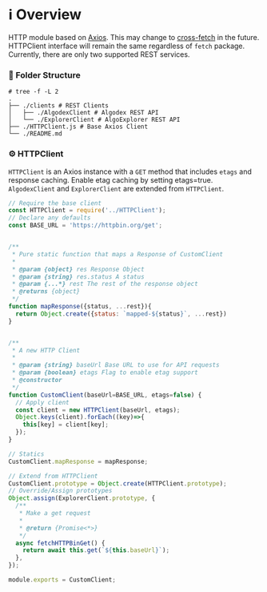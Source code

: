 # ℹ Overview

HTTP module based on [Axios](https://axios-http.com/docs/intro). This may change to [cross-fetch](https://github.com/lquixada/cross-fetch) 
in the future. HTTPClient interface will remain the same regardless of `fetch` package. Currently, there are only two
supported REST services.

### 📁 Folder Structure

```shell
# tree -f -L 2
.
├── ./clients # REST Clients
│   ├── ./AlgodexClient # Algodex REST API
│   └── ./ExplorerClient # AlgoExplorer REST API
├── ./HTTPClient.js # Base Axios Client
└── ./README.md
```

### ⚙ HTTPClient

`HTTPClient` is an Axios instance with a `GET` method that includes `etags` and response caching. Enable etag caching
by setting etags=true. `AlgodexClient` and `ExplorerClient` are extended from `HTTPClient`.

```javascript
// Require the base client
const HTTPClient = require('../HTTPClient');
// Declare any defaults
const BASE_URL = 'https://httpbin.org/get';


/**
 * Pure static function that maps a Response of CustomClient
 * 
 * @param {object} res Response Object
 * @param {string} res.status A status
 * @param {...*} rest The rest of the response object
 * @returns {object}
 */
function mapResponse({status, ...rest}){
  return Object.create({status: `mapped-${status}`, ...rest})
}


/**
 * A new HTTP Client
 * 
 * @param {string} baseUrl Base URL to use for API requests
 * @param {boolean} etags Flag to enable etag support
 * @constructor
 */
function CustomClient(baseUrl=BASE_URL, etags=false) {
  // Apply client
  const client = new HTTPClient(baseUrl, etags);
  Object.keys(client).forEach((key)=>{
    this[key] = client[key];
  });
}

// Statics
CustomClient.mapResponse = mapResponse;

// Extend from HTTPClient
CustomClient.prototype = Object.create(HTTPClient.prototype);
// Override/Assign prototypes
Object.assign(ExplorerClient.prototype, {
  /**
   * Make a get request
   *
   * @return {Promise<*>}
   */
  async fetchHTTPBinGet() {
    return await this.get(`${this.baseUrl}`);
  },
});

module.exports = CustomClient;

```

